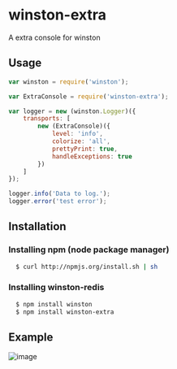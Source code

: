 # winston-extra

A extra console for winston


## Usage
``` js
var winston = require('winston');

var ExtraConsole = require('winston-extra');

var logger = new (winston.Logger)({
    transports: [
        new (ExtraConsole)({
            level: 'info',
            colorize: 'all',
            prettyPrint: true,
            handleExceptions: true
        })
    ]
});

logger.info('Data to log.');
logger.error('test error');
```


## Installation

### Installing npm (node package manager)

``` bash
  $ curl http://npmjs.org/install.sh | sh
```

### Installing winston-redis

``` bash
  $ npm install winston
  $ npm install winston-extra
```

## Example


 ![image](http://7xom0s.com1.z0.glb.clouddn.com/winston-extra-example.jpg)